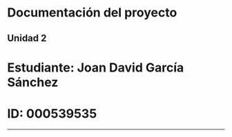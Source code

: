 # Documentación del proyecto
## Unidad 2


# Estudiante: Joan David García Sánchez 
# ID:  000539535
---
